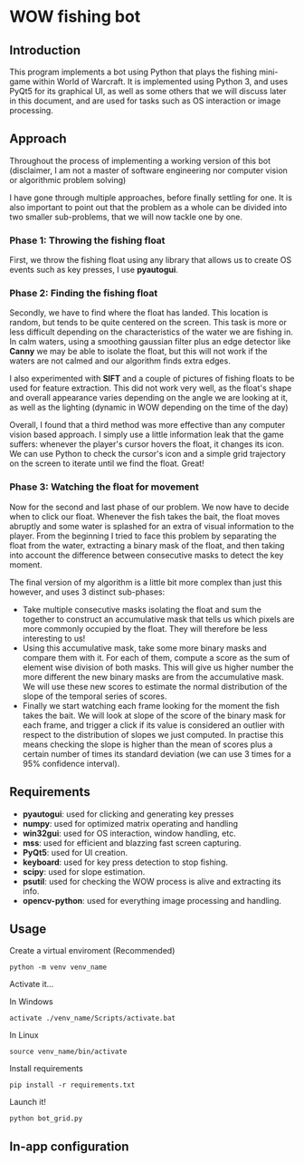# WOW fishing bot

## Introduction

This program implements a bot using Python that plays the fishing mini-game
within World of Warcraft. It is implemented using Python 3, and uses PyQt5
for its graphical UI, as well as some others that we will discuss later in
this document, and are used for tasks such as OS interaction or image processing.

## Approach

Throughout the process of implementing a working version of this bot (disclaimer, I
am not a master of software engineering nor computer vision or algorithmic problem solving)

I have gone through multiple approaches, before finally settling for one. It is also important
to point out that the problem as a whole can be divided into two smaller sub-problems, that we
will now tackle one by one.


### Phase 1: Throwing the fishing float

First, we throw the fishing float using any library that allows us to create OS
events such as key presses, I use **pyautogui**.

### Phase 2: Finding the fishing float

Secondly, we have to find where the float has landed. This location is random, but tends to be
quite centered on the screen. This task is more or less difficult depending on the characteristics
of the water we are fishing in. In calm waters, using a smoothing gaussian filter plus an edge detector
like **Canny** we may be able to isolate the float, but this will not work if the waters are not calmed
and our algorithm finds extra edges.

I also experimented with **SIFT** and a couple of pictures of fishing floats to be used for feature
extraction. This did not work very well, as the float's shape and overall appearance varies depending
on the angle we are looking at it, as well as the lighting (dynamic in WOW depending on the time of the day)

Overall, I found that a third method was more effective than any computer vision based approach. I
simply use a little information leak that the game suffers: whenever the player's cursor hovers the float,
it changes its icon. We can use Python to check the cursor's icon and a simple grid trajectory on the
screen to iterate until we find the float. Great!


### Phase 3: Watching the float for movement

Now for the second and last phase of our problem. We now have to decide when to click our float. Whenever the
fish takes the bait, the float moves abruptly and some water is splashed for an extra of visual information to
the player. From the beginning I tried to face this problem by separating the float from the water, extracting
a binary mask of the float, and then taking into account the difference between consecutive masks to detect the
key moment.

The final version of my algorithm is a little bit more complex than just this however, and uses 3 distinct
sub-phases:

- Take multiple consecutive masks isolating the float and sum the together to construct an accumulative 
mask that tells us which pixels are more commonly occupied by the float. They will therefore be less interesting
to us!
- Using this accumulative mask, take some more binary masks and compare them with it. For each of them, compute
a score as the sum of element wise division of both masks. This will give us higher number the more different the
new binary masks are from the accumulative mask. We will use these new scores to estimate the normal distribution
of the slope of the temporal series of scores.
- Finally we start watching each frame looking for the moment the fish takes the bait. We will look at slope of the score
of the binary mask for each frame, and trigger a click if its value is considered an outlier with respect to the
distribution of slopes we just computed. In practise this means checking the slope is higher than the mean of scores
plus a certain number of times its standard deviation (we can use 3 times for a 95% confidence interval).


## Requirements

- **pyautogui**: used for clicking and generating key presses
- **numpy**: used for optimized matrix operating and handling
- **win32gui**: used for OS interaction, window handling, etc.
- **mss**: used for efficient and blazzing fast screen capturing.
- **PyQt5**: used for UI creation.
- **keyboard**: used for key press detection to stop fishing.
- **scipy**: used for slope estimation.
- **psutil**: used for checking the WOW process is alive and extracting its info.
- **opencv-python**: used for everything image processing and handling.


## Usage

Create a virtual enviroment (Recommended)

```
python -m venv venv_name
```

Activate it...

In Windows
```
activate ./venv_name/Scripts/activate.bat
```

In Linux
```
source venv_name/bin/activate
```


Install requirements
```
pip install -r requirements.txt
```


Launch it!

```
python bot_grid.py
```


## In-app configuration
